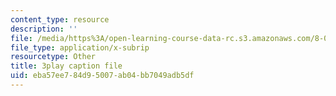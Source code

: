```yaml
---
content_type: resource
description: ''
file: /media/https%3A/open-learning-course-data-rc.s3.amazonaws.com/8-05-quantum-physics-ii-fall-2013/eba57ee784d95007ab04bb7049adb5df_7Nrymx1ULis.vtt
file_type: application/x-subrip
resourcetype: Other
title: 3play caption file
uid: eba57ee7-84d9-5007-ab04-bb7049adb5df
---
```


